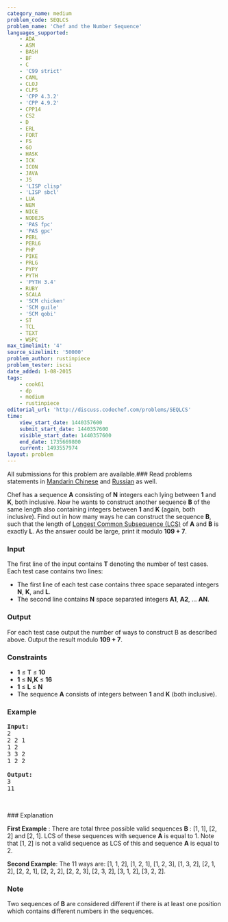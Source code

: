 ```yaml
---
category_name: medium
problem_code: SEQLCS
problem_name: 'Chef and the Number Sequence'
languages_supported:
    - ADA
    - ASM
    - BASH
    - BF
    - C
    - 'C99 strict'
    - CAML
    - CLOJ
    - CLPS
    - 'CPP 4.3.2'
    - 'CPP 4.9.2'
    - CPP14
    - CS2
    - D
    - ERL
    - FORT
    - FS
    - GO
    - HASK
    - ICK
    - ICON
    - JAVA
    - JS
    - 'LISP clisp'
    - 'LISP sbcl'
    - LUA
    - NEM
    - NICE
    - NODEJS
    - 'PAS fpc'
    - 'PAS gpc'
    - PERL
    - PERL6
    - PHP
    - PIKE
    - PRLG
    - PYPY
    - PYTH
    - 'PYTH 3.4'
    - RUBY
    - SCALA
    - 'SCM chicken'
    - 'SCM guile'
    - 'SCM qobi'
    - ST
    - TCL
    - TEXT
    - WSPC
max_timelimit: '4'
source_sizelimit: '50000'
problem_author: rustinpiece
problem_tester: iscsi
date_added: 1-08-2015
tags:
    - cook61
    - dp
    - medium
    - rustinpiece
editorial_url: 'http://discuss.codechef.com/problems/SEQLCS'
time:
    view_start_date: 1440357600
    submit_start_date: 1440357600
    visible_start_date: 1440357600
    end_date: 1735669800
    current: 1493557974
layout: problem
---
```

All submissions for this problem are available.###  Read problems statements in [Mandarin Chinese](http://www.codechef.com/download/translated/COOK61/mandarin/SEQLCS.pdf) and [Russian](http://www.codechef.com/download/translated/COOK61/russian/SEQLCS.pdf) as well.

Chef has a sequence **A** consisting of **N** integers each lying between **1** and **K**, both inclusive. Now he wants to construct another sequence **B** of the same length also containing integers between **1** and **K** (again, both inclusive). Find out in how many ways he can construct the sequence **B**, such that the length of [Longest Common Subsequence (LCS)](https://en.wikipedia.org/wiki/Longest_common_subsequence_problem) of **A** and **B** is exactly **L**. As the answer could be large, print it modulo **109 + 7**.

### Input

The first line of the input contains **T** denoting the number of test cases. Each test case contains two lines:

- The first line of each test case contains three space separated integers **N**, **K**, and **L**.
- The second line contains **N** space separated integers **A1**, **A2**, ... **AN**.

### Output

For each test case output the number of ways to construct B as described above. Output the result modulo **109 + 7**.

### Constraints

- **1** ≤ **T** ≤ **10**
- **1** ≤ **N,K** ≤ **16**
- **1** ≤ **L** ≤ **N**
- The sequence **A** consists of integers between **1** and **K** (both inclusive).

### Example

<pre><b>Input:</b>
2
2 2 1
1 2
3 3 2
1 2 2

<b>Output:</b>
3
11


</pre>### Explanation
**First Example** : There are total three possible valid sequences **B** : \[1, 1\], \[2, 2\] and \[2, 1\]. LCS of these sequences with sequence **A** is equal to 1. Note that \[1, 2\] is not a valid sequence as LCS of this and sequence **A** is equal to 2.

**Second Example**: The 11 ways are: \[1, 1, 2\], \[1, 2, 1\], \[1, 2, 3\], \[1, 3, 2\], \[2, 1, 2\], \[2, 2, 1\], \[2, 2, 2\], \[2, 2, 3\], \[2, 3, 2\], \[3, 1, 2\], \[3, 2, 2\].

### Note

Two sequences of **B** are considered different if there is at least one position which contains different numbers in the sequences.

